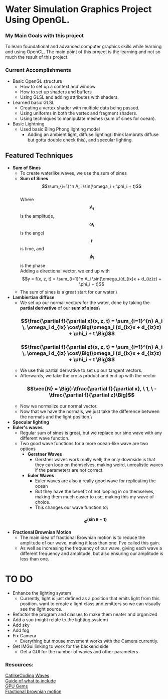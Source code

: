 # Water Simulation Graphics Project Using OpenGL.

### My Main Goals with this project
To learn foundational and advanced computer graphics skills while learning and using OpenGL. 
The main point of this project is the learning and not so much the result of this project.

### Current Accomplishments
* Basic OpenGL structure
  * How to set up a context and window
  * How to set up shaders and buffers
  * Using GLSL and adding attributes with shaders.
* Learned basic GLSL
  * Creating a vertex shader with multiple data being passed.
  * Using uniforms in both the vertex and fragment shaders.
  * Using techniques to manipulate meshes (sum of sines for ocean).
* Basic Lightning
  * Used basic Bling Phong lighting model
    * Adding an ambient light, diffuse lighting(I think lambrats diffuse but gotta double check this), and specular lighting.

## Featured Techniques
* **Sum of Sines**
  * To create waterlike waves, we use the sum of sines
  * **Sum of Sines**\
$$\sum_{i=1}^n A_i \sin(\omega_i + \phi_i + t)$$\
Where **$$A_i$$** is the amplitude, **$$\omega_i$$** is the angel **$$t$$** is time, and **$$\phi_i$$** is the phase\
Adding a directional vector, we end up with\
$$y = f(x, z, t) = \sum_{i=1}^n A_i \sin(\omega_i(d_{ix}x + d_{iz}z) + \phi_i + t)$$
  * The sum of sines is a great start for our water.\
* **Lambiertian diffuse**
  * We set up our normal vectors for the water, done by taking the **partial derivative** of our **sum of sines**\
    ### $$\frac{\partial f}{\partial x}(x, z, t) = \sum_{i=1}^{n} A_i \, \omega_i d_{ix} \cos\\Big(\omega_i (d_{ix}x + d_{iz}z) + \phi_i + t \Big)$$
    ### $$\frac{\partial f}{\partial z}(x, z, t) = \sum_{i=1}^{n} A_i \, \omega_i d_{iz} \cos\\Big(\omega_i (d_{ix}x + d_{iz}z) + \phi_i + t \Big)$$
  * We use this partial derivative to set up our tangent vectors.
  * Afterwards, we take the cross product and end up with the vector
    ### $$\vec{N} = \Big(-\tfrac{\partial f}{\partial x}, \ 1, \ -\tfrac{\partial f}{\partial z}\Big)$$
  * Now we normalize our normal vector.
  * Now that we have the normals, we just take the difference between the normals and the light position.\
* **Specular lighting**
* **Euler's waves**
  * Regular sum of sines is great, but we replace our sine wave with any different wave function.
  * Two good wave functions for a more ocean-like wave are two options
    * **Gerstner Waves**
      * Gerstner waves work really well; the only downside is that they can loop on themselves, making weird, unrealistic waves if the parameters are not correct.
    * **Euler Waves**
      * Euler waves are also a really good wave for replicating the ocean
      * But they have the benefit of not looping in on themselves, making them much easier to use, making this my wave of choice.
      * This changes our wave function to\
      ### $$e^{(\sin\theta - 1)}$$
* **Fractional Brownian Motion**
   *  The main idea of fractional Brownian motion is to reduce the amplitude of our wave, making it less than one. I've called this gain.
   *  As well as increasing the frequency of our wave, giving each wave a different frequency and amplitude, but also ensuring our amplitude is less than one.

  

# TO DO
* Enhance the lighting system
  * Currently, light is just defined as a position that emits light from this position. want to create a light class and emitters so we can visually see the light source.
* Refactor the program and classes to make them neater and organized
* Add a sun (might relate to the lighting system)
* Add sky
* Add fog
* Fix Camera
  * Everything but mouse movement works with the Camera currently.
* Get IMGui linking to work for the backend side
  * Get a GUI for the number of waves and other parameters




### Resources:
[CatlikeCoding Waves](https://catlikecoding.com/unity/tutorials/flow/waves/)\
[Guide of what to include](https://www.youtube.com/watch?v=PH9q0HNBjT4&ab_channel=Acerola)\
[GPU Gems](https://developer.nvidia.com/gpugems/gpugems/part-i-natural-effects/chapter-1-effective-water-simulation-physical-models)\
[Fractional brownian motion](https://iquilezles.org/articles/fbm/)
